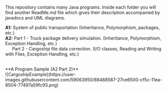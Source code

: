 This repository contains many Java programs. Inside each folder you will find another ReadMe.md file which gives their description accompanied by javadocs and UML diagrams.

**A1:** System of public transportation (Inheritance, Polymorphism, packages, etc.) <br>
**A2:** Part 1 - Truck package delivery simulation. (Inheritance, Polymorphism, Exception Handling, etc.) <br>
&ensp; &ensp; Part 2 - Cargoship file data correction. (I/O classes, Reading and Writing with Files, Exception Handling, etc.)

<br>
**A Program Sample (A2 Part 2)** <br>
![CargoshipExample](https://user-images.githubusercontent.com/59063950/88488587-27ce6500-cf5c-11ea-8504-77497a59fc93.png)
